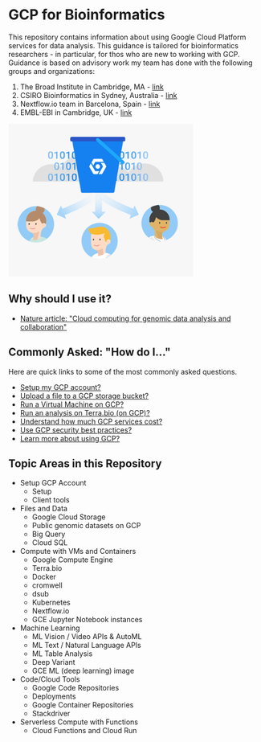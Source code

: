 # GCP for Bioinformatics
This repository contains information about using Google Cloud Platform services for data analysis.  This guidance is tailored for bioinformatics researchers - in particular, for thos who are new to working with GCP.  Guidance is based on advisory work my team has done with the following groups and organizations:

1) The Broad Institute in Cambridge, MA - [link](https://www.broadinstitute.org)
2) CSIRO Bioinformatics in Sydney, Australia - [link](https://bioinformatics.csiro.au/)
3) Nextflow.io team in Barcelona, Spain - [link](https://www.nextflow.io/about-us.html)
4) EMBL-EBI in Cambridge, UK - [link](https://www.ebi.ac.uk/)

 [![gcp-genomics](/images/gcp-genomics.png)](https://cloud.google.com/genomics/docs/public-datasets/)

## Why should I use it?

- [Nature article: "Cloud computing for genomic data analysis and collaboration"](https://www.nature.com/articles/nrg.2017.113)


## Commonly Asked: "How do I..."

Here are quick links to some of the most commonly asked questions.

- [Setup my GCP account?](#setup-my-gcp-account)
- [Upload a file to a GCP storage bucket?](#upload-a-file-to-a-gcp-storage-bucket)
- [Run a Virtual Machine on GCP?](#run-a-virtual-machine-on-gcp)
- [Run an analysis on Terra.bio (on GCP)?](#run-an-analysis-on-terrabio-on-gcp)
- [Understand how much GCP services cost?](#understand-how-much-gcp-services-cost)
- [Use GCP security best practices?](#use-gcp-security-best-practices)
- [Learn more about using GCP?](#learn-more-about-using-gcp)

## Topic Areas in this Repository

- Setup GCP Account
    - Setup
    - Client tools
- Files and Data 
    - Google Cloud Storage
    - Public genomic datasets on GCP
    - Big Query
    - Cloud SQL
- Compute with VMs and Containers
    - Google Compute Engine
    - Terra.bio
    - Docker
    - cromwell
    - dsub
    - Kubernetes
    - Nextflow.io
    - GCE Jupyter Notebook instances
- Machine Learning
    - ML Vision / Video APIs & AutoML
    - ML Text / Natural Language APIs
    - ML Table Analysis
    - Deep Variant
    - GCE ML (deep learning) image 
- Code/Cloud Tools
    - Google Code Repositories
    - Deployments
    - Google Container Repositories
    - Stackdriver
- Serverless Compute with Functions
    - Cloud Functions and Cloud Run